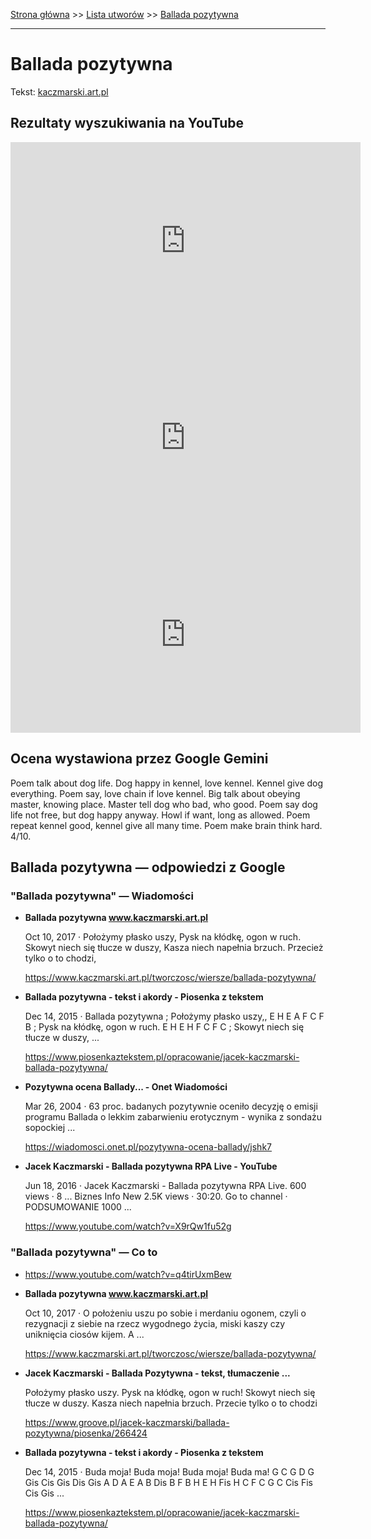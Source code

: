 [Strona główna](../index.md) >> [Lista utworów](../list.md) >> [Ballada pozytywna](67.md)

---

# Ballada pozytywna

Tekst: [kaczmarski.art.pl](https://www.kaczmarski.art.pl/tworczosc/wiersze/ballada-pozytywna/)

## Rezultaty wyszukiwania na YouTube

<iframe width="560" height="315" src="https://www.youtube.com/embed/9Yt4ODG71Gg?si=IdontcarewhotheIRSsendsImnotpayingtaxes" title="YouTube video player" frameborder="0" allow="accelerometer; autoplay; clipboard-write; encrypted-media; gyroscope; picture-in-picture; web-share" referrerpolicy="strict-origin-when-cross-origin" allowfullscreen></iframe>

<iframe width="560" height="315" src="https://www.youtube.com/embed/GzxeaC896mU?si=IdontcarewhotheIRSsendsImnotpayingtaxes" title="YouTube video player" frameborder="0" allow="accelerometer; autoplay; clipboard-write; encrypted-media; gyroscope; picture-in-picture; web-share" referrerpolicy="strict-origin-when-cross-origin" allowfullscreen></iframe>

<iframe width="560" height="315" src="https://www.youtube.com/embed/0kwuWtExtjo?si=IdontcarewhotheIRSsendsImnotpayingtaxes" title="YouTube video player" frameborder="0" allow="accelerometer; autoplay; clipboard-write; encrypted-media; gyroscope; picture-in-picture; web-share" referrerpolicy="strict-origin-when-cross-origin" allowfullscreen></iframe>

## Ocena wystawiona przez Google Gemini

Poem talk about dog life. Dog happy in kennel, love kennel. Kennel give dog everything. Poem say, love chain if love kennel. Big talk about obeying master, knowing place. Master tell dog who bad, who good. Poem say dog life not free, but dog happy anyway. Howl if want, long as allowed. Poem repeat kennel good, kennel give all many time. Poem make brain think hard. 4/10.


## Ballada pozytywna — odpowiedzi z Google

### "Ballada pozytywna" — Wiadomości

- **Ballada pozytywna www.kaczmarski.art.pl**

    Oct 10, 2017  ·  Położymy płasko uszy, Pysk na kłódkę, ogon w ruch. Skowyt niech się tłucze w duszy, Kasza niech napełnia brzuch. Przecież tylko o to chodzi, 

   <https://www.kaczmarski.art.pl/tworczosc/wiersze/ballada-pozytywna/>
- **Ballada pozytywna - tekst i akordy - Piosenka z tekstem**

    Dec 14, 2015  ·  Ballada pozytywna ; Położymy płasko uszy,, E H E A F C F B ; Pysk na kłódkę, ogon w ruch. E H E H F C F C ; Skowyt niech się tłucze w duszy, ... 

   <https://www.piosenkaztekstem.pl/opracowanie/jacek-kaczmarski-ballada-pozytywna/>
- **Pozytywna ocena Ballady... - Onet Wiadomości**

    Mar 26, 2004  ·  63 proc. badanych pozytywnie oceniło decyzję o emisji programu Ballada o lekkim zabarwieniu erotycznym - wynika z sondażu sopockiej ... 

   <https://wiadomosci.onet.pl/pozytywna-ocena-ballady/jshk7>
- **Jacek Kaczmarski - Ballada pozytywna RPA Live - YouTube**

    Jun 18, 2016  ·  Jacek Kaczmarski - Ballada pozytywna RPA Live. 600 views · 8 ... Biznes Info New 2.5K views · 30:20. Go to channel · PODSUMOWANIE 1000 ... 

   <https://www.youtube.com/watch?v=X9rQw1fu52g>

### "Ballada pozytywna" — Co to

- <https://www.youtube.com/watch?v=q4tirUxmBew>
- **Ballada pozytywna www.kaczmarski.art.pl**

    Oct 10, 2017  ·  O położeniu uszu po sobie i merdaniu ogonem, czyli o rezygnacji z siebie na rzecz wygodnego życia, miski kaszy czy uniknięcia ciosów kijem. A ... 

   <https://www.kaczmarski.art.pl/tworczosc/wiersze/ballada-pozytywna/>
- **Jacek Kaczmarski - Ballada Pozytywna - tekst, tłumaczenie ...**

    Położymy płasko uszy. Pysk na kłódkę, ogon w ruch! Skowyt niech się tłucze w duszy. Kasza niech napełnia brzuch. Przecie tylko o to chodzi 

   <https://www.groove.pl/jacek-kaczmarski/ballada-pozytywna/piosenka/266424>
- **Ballada pozytywna - tekst i akordy - Piosenka z tekstem**

    Dec 14, 2015  ·  Buda moja! Buda moja! Buda moja! Buda ma! G C G D G Gis Cis Gis Dis Gis A D A E A B Dis B F B H E H Fis H C F C G C Cis Fis Cis Gis ... 

   <https://www.piosenkaztekstem.pl/opracowanie/jacek-kaczmarski-ballada-pozytywna/>


